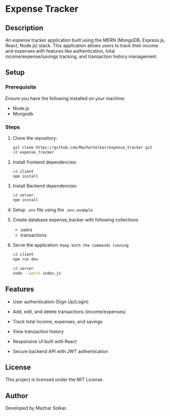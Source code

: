 
# Expense Tracker

## Description
An expense tracker application built using the MERN (MongoDB, Express.js, React, Node.js) stack. This application allows users to track their income and expenses with features like authentication, total income/expense/savings tracking, and transaction history management.

## Setup

### Prerequisite
Ensure you have the following installed on your machine:
- Node.js
- Mongodb

### Steps
1. Clone the repository:
   ```bash
   git clone https://github.com/MazharSolkar/expense_tracker.git
   cd expense_tracker
   ```
2. Install frontend dependencies:
   ```bash
   cd client
   npm install
   ```
3. Install Backend dependencies:
   ```bash
   cd server
   npm install
   ```
4. Setup `.env` file using the `.env.example`
5. Create database expense_tracker with following collections
   - users
   - transactions

6. Serve the application: `Keep both the commands running`
   ```bash
   cd client
   npm run dev

   cd server
   node --watch index.js
   ```

## Features

- User authentication (Sign Up/Login)

- Add, edit, and delete transactions (income/expenses)

- Track total income, expenses, and savings

- View transaction history

- Responsive UI built with React

- Secure backend API with JWT authentication

## License

This project is licensed under the MIT License.

## Author

Developed by Mazhar Solkar.